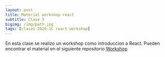 ```yaml
---
layout: post
title: Material workshop react
subtitle: Clase 5
bigimg: /img/path.jpg
tags: [clases 2020-1C react workshop]
---
```


En esta clase se realizo un workshop como introduccion a React. Pueden encontrar el material en el siguiente repositorio 
[Workshop](https://github.com/MaxiSuppes/intro-react)
